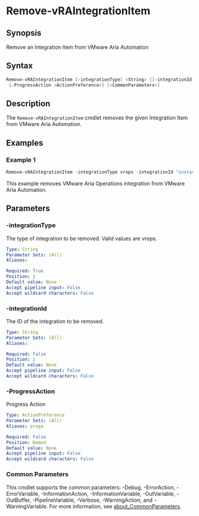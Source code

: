 # Remove-vRAIntegrationItem

## Synopsis

Remove an Integration Item from VMware Aria Automation

## Syntax

```powershell
Remove-vRAIntegrationItem [-integrationType] <String> [[-integrationId] <String>]
 [-ProgressAction <ActionPreference>] [<CommonParameters>]
```

## Description

The `Remove-vRAIntegrationItem` cmdlet removes the given Integration Item from VMware Aria Automation.

## Examples

### Example 1

```powershell
Remove-vRAIntegrationItem -integrationType vrops -integrationId "instacenID" 
```

This example removes VMware Aria Operations integration from VMware Aria Automation.

## Parameters

### -integrationType

The type of integration to be removed.
Valid values are vrops.

```yaml
Type: String
Parameter Sets: (All)
Aliases:

Required: True
Position: 1
Default value: None
Accept pipeline input: False
Accept wildcard characters: False
```

### -integrationId

The ID of the integration to be removed.

```yaml
Type: String
Parameter Sets: (All)
Aliases:

Required: False
Position: 2
Default value: None
Accept pipeline input: False
Accept wildcard characters: False
```

### -ProgressAction

Progress Action

```yaml
Type: ActionPreference
Parameter Sets: (All)
Aliases: proga

Required: False
Position: Named
Default value: None
Accept pipeline input: False
Accept wildcard characters: False
```

### Common Parameters

This cmdlet supports the common parameters: -Debug, -ErrorAction, -ErrorVariable, -InformationAction, -InformationVariable, -OutVariable, -OutBuffer, -PipelineVariable, -Verbose, -WarningAction, and -WarningVariable. For more information, see [about_CommonParameters](http://go.microsoft.com/fwlink/?LinkID=113216).
